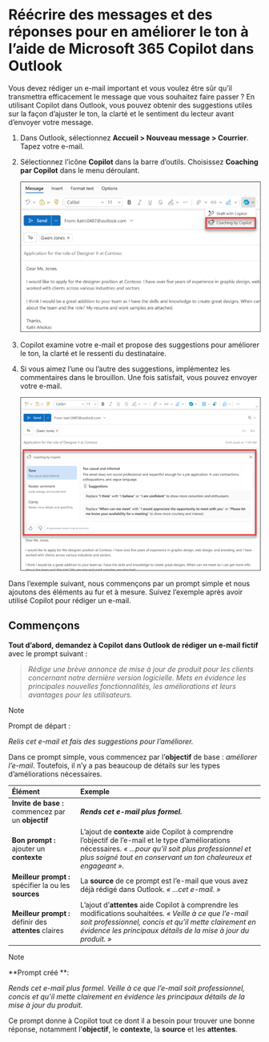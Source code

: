 # Réécrire des messages et des réponses pour en améliorer le ton à l’aide de Microsoft 365 Copilot dans Outlook

Vous devez rédiger un e-mail important et vous voulez être sûr qu’il transmettra efficacement le message que vous souhaitez faire passer ? En utilisant Copilot dans Outlook, vous pouvez obtenir des suggestions utiles sur la façon d’ajuster le ton, la clarté et le sentiment du lecteur avant d’envoyer votre message.

1. Dans Outlook, sélectionnez **Accueil > Nouveau message > Courrier**. Tapez votre e-mail.

1. Sélectionnez l’icône **Copilot** dans la barre d’outils. Choisissez **Coaching par Copilot** dans le menu déroulant.

    ![Capture d’écran de l’option de menu Coaching par Copilot dans la nouvelle version d’Outlook.](../media/edit_copilot-email-coaching-outlook.png)

1. Copilot examine votre e-mail et propose des suggestions pour améliorer le ton, la clarté et le ressenti du destinataire.

1. Si vous aimez l’une ou l’autre des suggestions, implémentez les commentaires dans le brouillon. Une fois satisfait, vous pouvez envoyer votre e-mail.

    ![Capture d’écran montrant les suggestions de Copilot pour le ton, la clarté et le ressenti du destinataire dans la nouvelle version d’Outlook.](../media/edit_copilot-rewrite-email-outlook.png)

Dans l’exemple suivant, nous commençons par un prompt simple et nous ajoutons des éléments au fur et à mesure. Suivez l’exemple après avoir utilisé Copilot pour rédiger un e-mail.

## Commençons

**Tout d’abord, demandez à Copilot dans Outlook de rédiger un e-mail fictif** avec le prompt suivant :  

> _Rédige une brève annonce de mise à jour de produit pour les clients concernant notre dernière version logicielle. Mets en évidence les principales nouvelles fonctionnalités, les améliorations et leurs avantages pour les utilisateurs._  

> [!NOTE]
> Prompt de départ :
>
> _Relis cet e-mail et fais des suggestions pour l’améliorer._

Dans ce prompt simple, vous commencez par l’**objectif** de base : _améliorer l’e-mail_. Toutefois, il n’y a pas beaucoup de détails sur les types d’améliorations nécessaires.  

| Élément | Exemple |
| :------ | :------- |
| **Invite de base :** commencez par un **objectif** | **_Rends cet e-mail plus formel._** |
| **Bon prompt :** ajouter un **contexte** | L’ajout de **contexte** aide Copilot à comprendre l’objectif de l’e-mail et le type d’améliorations nécessaires. _« ...pour qu’il soit plus professionnel et plus soigné tout en conservant un ton chaleureux et engageant »._ |
| **Meilleur prompt :** spécifier la ou les **sources** | La **source** de ce prompt est l’e-mail que vous avez déjà rédigé dans Outlook. _« ...cet e-mail. »_ |
| **Meilleur prompt :** définir des **attentes** claires | L’ajout d’**attentes** aide Copilot à comprendre les modifications souhaitées. _« Veille à ce que l’e-mail soit professionnel, concis et qu’il mette clairement en évidence les principaux détails de la mise à jour du produit. »_ |

> [!NOTE]  
> **Prompt créé **:  
>
> _Rends cet e-mail plus formel. Veille à ce que l’e-mail soit professionnel, concis et qu’il mette clairement en évidence les principaux détails de la mise à jour du produit._  

Ce prompt donne à Copilot tout ce dont il a besoin pour trouver une bonne réponse, notamment l’**objectif**, le **contexte**, la **source** et les **attentes**.
